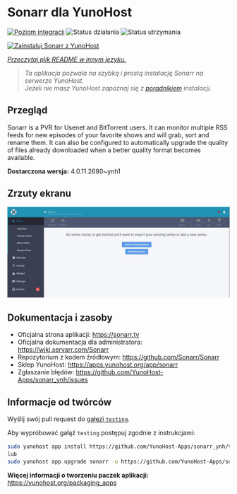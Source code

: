 <!--
To README zostało automatycznie wygenerowane przez <https://github.com/YunoHost/apps/tree/master/tools/readme_generator>
Nie powinno być ono edytowane ręcznie.
-->

# Sonarr dla YunoHost

[![Poziom integracji](https://apps.yunohost.org/badge/integration/sonarr)](https://ci-apps.yunohost.org/ci/apps/sonarr/)
![Status działania](https://apps.yunohost.org/badge/state/sonarr)
![Status utrzymania](https://apps.yunohost.org/badge/maintained/sonarr)

[![Zainstaluj Sonarr z YunoHost](https://install-app.yunohost.org/install-with-yunohost.svg)](https://install-app.yunohost.org/?app=sonarr)

*[Przeczytaj plik README w innym języku.](./ALL_README.md)*

> *Ta aplikacja pozwala na szybką i prostą instalację Sonarr na serwerze YunoHost.*  
> *Jeżeli nie masz YunoHost zapoznaj się z [poradnikiem](https://yunohost.org/install) instalacji.*

## Przegląd

Sonarr is a PVR for Usenet and BitTorrent users. It can monitor multiple RSS feeds for new episodes of your favorite shows and will grab, sort and rename them. It can also be configured to automatically upgrade the quality of files already downloaded when a better quality format becomes available.


**Dostarczona wersja:** 4.0.11.2680~ynh1

## Zrzuty ekranu

![Zrzut ekranu z Sonarr](./doc/screenshots/screenshot.jpg)

## Dokumentacja i zasoby

- Oficjalna strona aplikacji: <https://sonarr.tv>
- Oficjalna dokumentacja dla administratora: <https://wiki.servarr.com/Sonarr>
- Repozytorium z kodem źródłowym: <https://github.com/Sonarr/Sonarr>
- Sklep YunoHost: <https://apps.yunohost.org/app/sonarr>
- Zgłaszanie błędów: <https://github.com/YunoHost-Apps/sonarr_ynh/issues>

## Informacje od twórców

Wyślij swój pull request do [gałęzi `testing`](https://github.com/YunoHost-Apps/sonarr_ynh/tree/testing).

Aby wypróbować gałąź `testing` postępuj zgodnie z instrukcjami:

```bash
sudo yunohost app install https://github.com/YunoHost-Apps/sonarr_ynh/tree/testing --debug
lub
sudo yunohost app upgrade sonarr -u https://github.com/YunoHost-Apps/sonarr_ynh/tree/testing --debug
```

**Więcej informacji o tworzeniu paczek aplikacji:** <https://yunohost.org/packaging_apps>
